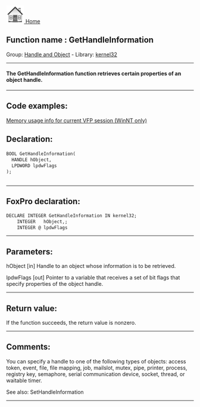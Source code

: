 [<img src="../../images/home.png"> Home ](https://github.com/VFPX/Win32API)  

## Function name : GetHandleInformation
Group: [Handle and Object](../../functions_group.md#Handle_and_Object)  -  Library: [kernel32](../../Libraries.md#kernel32)  
***  


#### The GetHandleInformation function retrieves certain properties of an object handle.
***  


## Code examples:
[Memory usage info for current VFP session (WinNT only)](../../samples/sample_172.md)  

## Declaration:
```foxpro  
BOOL GetHandleInformation(
  HANDLE hObject,
  LPDWORD lpdwFlags
);
  
```  
***  


## FoxPro declaration:
```foxpro  
DECLARE INTEGER GetHandleInformation IN kernel32;
	INTEGER   hObject,;
	INTEGER @ lpdwFlags  
```  
***  


## Parameters:
hObject 
[in] Handle to an object whose information is to be retrieved.

lpdwFlags 
[out] Pointer to a variable that receives a set of bit flags that specify properties of the object handle.   
***  


## Return value:
If the function succeeds, the return value is nonzero.  
***  


## Comments:
You can specify a handle to one of the following types of objects: access token, event, file, file mapping, job, mailslot, mutex, pipe, printer, process, registry key, semaphore, serial communication device, socket, thread, or waitable timer.  
  
See also: SetHandleInformation   
  
***  

